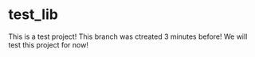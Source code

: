 # test_lib
This is a test project!
This branch was ctreated 3 minutes before!
We will test this project for now!
